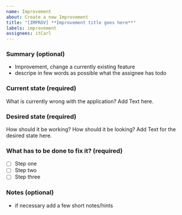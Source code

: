 ```yaml
---
name: Improvement
about: Create a new Improvement
title: "[IMPROV] **Improvement title goes here**"
labels: improvement
assignees: itCarl
---
```


### Summary (optional)

- Improvement, change a currently existing feature
- descripe in few words as possible what the assignee has todo

### Current state (required)

What is currently wrong with the application?
Add Text here.

### Desired state (required)

How should it be working? How should it be looking?
Add Text for the desired state here.

### What has to be done to fix it? (required)

- [ ] Step one
- [ ] Step two
- [ ] Step three

### Notes (optional)

- if necessary add a few short notes/hints

